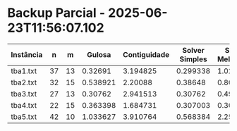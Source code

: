 # Backup Parcial - 2025-06-23T11:56:07.102

| Instância | n | m | Gulosa | Contiguidade | Solver Simples | Solver Melhorado |
|-----------|---|---|--------|--------------|----------------|------------------|
| tba1.txt | 37 | 13 | 0.32691 | 3.194825 | 0.299338 | 1.026568 |
| tba2.txt | 32 | 15 | 0.538921 | 2.20088 | 0.38648 | 0.808595 |
| tba3.txt | 27 | 13 | 0.30762 | 2.941513 | 0.30762 | 0.490612 |
| tba4.txt | 22 | 15 | 0.363398 | 1.684731 | 0.307003 | 0.307003 |
| tba5.txt | 42 | 10 | 1.033627 | 3.910764 | 0.568384 | 2.252986 |
